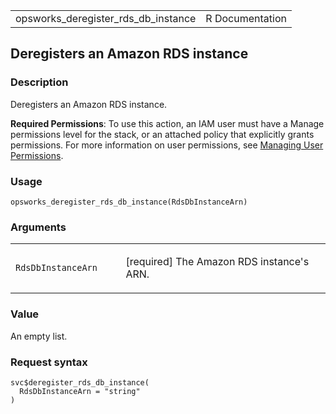 <table style="width: 100%;">
<tbody>
<tr class="odd">
<td>opsworks_deregister_rds_db_instance</td>
<td style="text-align: right;">R Documentation</td>
</tr>
</tbody>
</table>

## Deregisters an Amazon RDS instance

### Description

Deregisters an Amazon RDS instance.

**Required Permissions**: To use this action, an IAM user must have a
Manage permissions level for the stack, or an attached policy that
explicitly grants permissions. For more information on user permissions,
see [Managing User
Permissions](https://docs.aws.amazon.com/opsworks/latest/userguide/opsworks-security-users.html).

### Usage

    opsworks_deregister_rds_db_instance(RdsDbInstanceArn)

### Arguments

<table>
<colgroup>
<col style="width: 35%" />
<col style="width: 65%" />
</colgroup>
<tbody>
<tr class="odd">
<td><code
id="opsworks_deregister_rds_db_instance_:_RdsDbInstanceArn">RdsDbInstanceArn</code></td>
<td><p>[required] The Amazon RDS instance's ARN.</p></td>
</tr>
</tbody>
</table>

### Value

An empty list.

### Request syntax

    svc$deregister_rds_db_instance(
      RdsDbInstanceArn = "string"
    )
